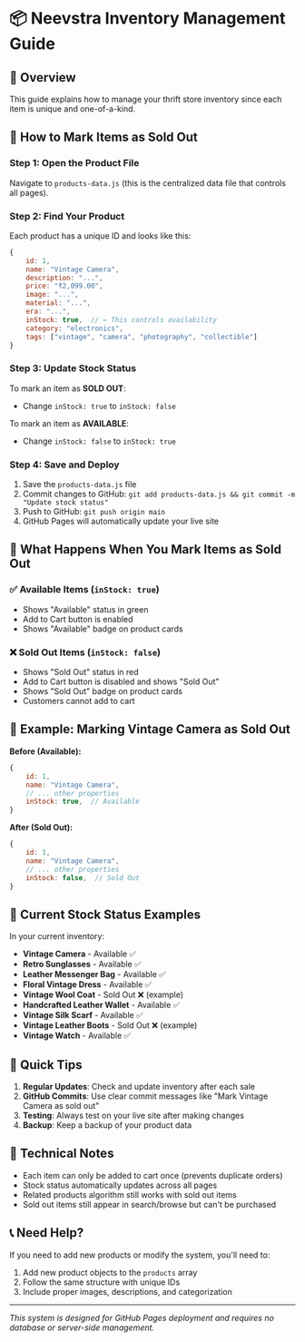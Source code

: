 # 📦 Neevstra Inventory Management Guide

## 🎯 Overview
This guide explains how to manage your thrift store inventory since each item is unique and one-of-a-kind.

## 📍 How to Mark Items as Sold Out

### Step 1: Open the Product File
Navigate to `products-data.js` (this is the centralized data file that controls all pages).

### Step 2: Find Your Product
Each product has a unique ID and looks like this:
```javascript
{
    id: 1,
    name: "Vintage Camera",
    description: "...",
    price: "₹2,099.00",
    image: "...",
    material: "...",
    era: "...",
    inStock: true,  // ← This controls availability
    category: "electronics",
    tags: ["vintage", "camera", "photography", "collectible"]
}
```

### Step 3: Update Stock Status
To mark an item as **SOLD OUT**:
- Change `inStock: true` to `inStock: false`

To mark an item as **AVAILABLE**:
- Change `inStock: false` to `inStock: true`

### Step 4: Save and Deploy
1. Save the `products-data.js` file
2. Commit changes to GitHub: `git add products-data.js && git commit -m "Update stock status"`
3. Push to GitHub: `git push origin main`
4. GitHub Pages will automatically update your live site

## 🔄 What Happens When You Mark Items as Sold Out

### ✅ Available Items (`inStock: true`)
- Shows "Available" status in green
- Add to Cart button is enabled
- Shows "Available" badge on product cards

### ❌ Sold Out Items (`inStock: false`)
- Shows "Sold Out" status in red
- Add to Cart button is disabled and shows "Sold Out"
- Shows "Sold Out" badge on product cards
- Customers cannot add to cart

## 📝 Example: Marking Vintage Camera as Sold Out

**Before (Available):**
```javascript
{
    id: 1,
    name: "Vintage Camera",
    // ... other properties
    inStock: true,  // Available
}
```

**After (Sold Out):**
```javascript
{
    id: 1,
    name: "Vintage Camera",
    // ... other properties
    inStock: false,  // Sold Out
}
```

## 🎨 Current Stock Status Examples

In your current inventory:
- **Vintage Camera** - Available ✅
- **Retro Sunglasses** - Available ✅
- **Leather Messenger Bag** - Available ✅
- **Floral Vintage Dress** - Available ✅
- **Vintage Wool Coat** - Sold Out ❌ (example)
- **Handcrafted Leather Wallet** - Available ✅
- **Vintage Silk Scarf** - Available ✅
- **Vintage Leather Boots** - Sold Out ❌ (example)
- **Vintage Watch** - Available ✅

## 🚀 Quick Tips

1. **Regular Updates**: Check and update inventory after each sale
2. **GitHub Commits**: Use clear commit messages like "Mark Vintage Camera as sold out"
3. **Testing**: Always test on your live site after making changes
4. **Backup**: Keep a backup of your product data

## 🔧 Technical Notes

- Each item can only be added to cart once (prevents duplicate orders)
- Stock status automatically updates across all pages
- Related products algorithm still works with sold out items
- Sold out items still appear in search/browse but can't be purchased

## 📞 Need Help?

If you need to add new products or modify the system, you'll need to:
1. Add new product objects to the `products` array
2. Follow the same structure with unique IDs
3. Include proper images, descriptions, and categorization

---
*This system is designed for GitHub Pages deployment and requires no database or server-side management.*